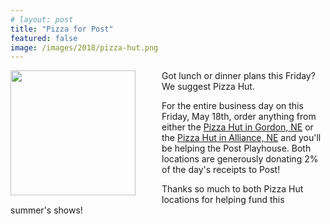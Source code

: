 ```yaml
---
# layout: post
title: "Pizza for Post"
featured: false
image: /images/2018/pizza-hut.png
---
```


<style>
  .pizza-hut {
    float: left;
    max-width: 100%;
    width: 200px;
    margin-right: 3em;
  }
</style>

<img class="pizza-hut" src="/images/2018/pizza-hut.png"/>

Got lunch or dinner plans this Friday? We suggest Pizza Hut.

For the entire business day on this Friday, May 18th, order anything from either the [Pizza Hut in Gordon, NE](https://www.pizzahut.com/index.php#/locations/nebraska/gordon/009231) or the [Pizza Hut in Alliance, NE](https://www.pizzahut.com/index.php#/locations/nebraska/alliance/006138) and you'll be helping the Post Playhouse. Both locations are generously donating 2% of the day's receipts to Post!

Thanks so much to both Pizza Hut locations for helping fund this summer's shows!
